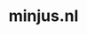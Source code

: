 ---
layout: post
title:  "minjus.nl"
internal_url:  "/dutchgov/minjus.nl.html"
categories: dutchgov
---